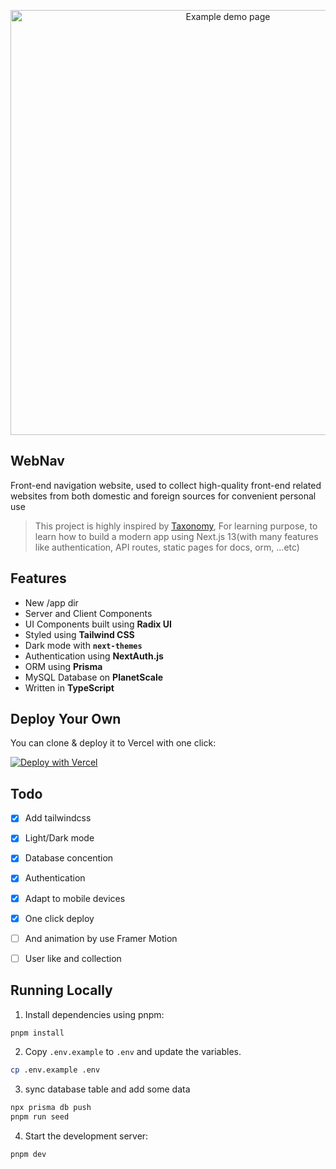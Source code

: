 <p align="center">
  <a href="https://webnav.codefe.top/">
    <img alt="Example demo page" src="https://cos.codefe.top/images/webnav-screenshot-demo.png" width="680">
  </a>
</p>

## WebNav

Front-end navigation website, used to collect high-quality front-end related websites from both domestic and foreign sources for convenient personal use

> This project is highly inspired by [Taxonomy](https://github.com/shadcn/taxonomy), For learning purpose, to learn how to build a modern app using Next.js 13(with many features like authentication, API routes, static pages for docs, orm, ...etc)


## Features

- New /app dir
- Server and Client Components
- UI Components built using **Radix UI**
- Styled using **Tailwind CSS**
- Dark mode with **`next-themes`**
- Authentication using **NextAuth.js**
- ORM using **Prisma**
- MySQL Database on **PlanetScale**
- Written in **TypeScript**

## Deploy Your Own
You can clone & deploy it to Vercel with one click:

[![Deploy with Vercel](https://vercel.com/button)](https://vercel.com/new/clone?repository-url=https%3A%2F%2Fgithub.com%2Fwangfengyuan%2Ffrontend-nav&env=DATABASE_URL,GITHUB_CLIENT_ID,GITHUB_CLIENT_SECRET,GOOGLE_CLIENT_ID,GOOGLE_CLIENT_SECRET,NEXTAUTH_SECRET,NEXTAUTH_URL&envDescription=DATABASE_URL%E3%80%81CLIENT_ID%E3%80%81CLIENT_SECRET%20are%20used%20to%20store%20user%20infomation&demo-title=Front-end%20navigation%20website&demo-url=https%3A%2F%2Fwebnav.codefe.top%2F&demo-image=https%3A%2F%2Fcos.codefe.top%2Fimages%2Fwebnav-screenshot-demo.png)

## Todo
- [x] Add tailwindcss
- [x] Light/Dark mode
- [x] Database concention
- [x] Authentication
- [x] Adapt to mobile devices
- [x] One click deploy
- [ ] And animation by use Framer Motion 
- [ ] User like and collection



## Running Locally

1. Install dependencies using pnpm:

```sh
pnpm install
```

2. Copy `.env.example` to `.env` and update the variables.

```sh
cp .env.example .env
```

3. sync database table and add some data
```sh
npx prisma db push
pnpm run seed
```

4. Start the development server:

```sh
pnpm dev
```